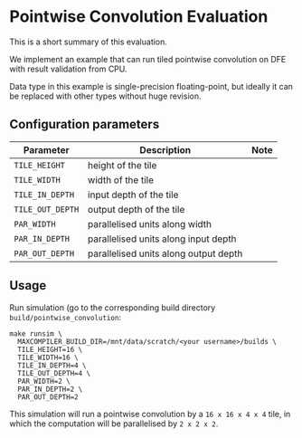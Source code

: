 # Pointwise Convolution Evaluation

This is a short summary of this evaluation.

We implement an example that can run tiled pointwise convolution on DFE
with result validation from CPU.

Data type in this example is single-precision floating-point,
but ideally it can be replaced with other types without huge revision.

## Configuration parameters

| Parameter        | Description                           | Note |
|------------------|---------------------------------------|------|
| `TILE_HEIGHT`    | height of the tile                    |      |
| `TILE_WIDTH`     | width of the tile                     |      |
| `TILE_IN_DEPTH`  | input depth of the tile               |      |
| `TILE_OUT_DEPTH` | output depth of the tile              |      |
| `PAR_WIDTH`      | parallelised units along width        |      |
| `PAR_IN_DEPTH`   | parallelised units along input depth  |      |
| `PAR_OUT_DEPTH`  | parallelised units along output depth |      |

## Usage

Run simulation (go to the corresponding build directory `build/pointwise_convolution`:

```shell
make runsim \
  MAXCOMPILER_BUILD_DIR=/mnt/data/scratch/<your username>/builds \
  TILE_HEIGHT=16 \
  TILE_WIDTH=16 \
  TILE_IN_DEPTH=4 \
  TILE_OUT_DEPTH=4 \
  PAR_WIDTH=2 \
  PAR_IN_DEPTH=2 \
  PAR_OUT_DEPTH=2
```

This simulation will run a pointwise convolution by a `16 x 16 x 4 x 4` tile,
in which the computation will be parallelised by `2 x 2 x 2`.
                     
